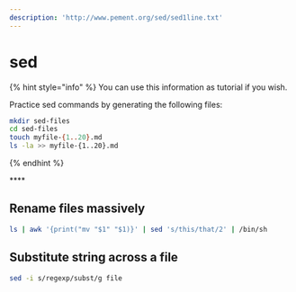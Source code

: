 ```yaml
---
description: 'http://www.pement.org/sed/sed1line.txt'
---
```


# sed



{% hint style="info" %}
You can use this information as tutorial if you wish.

Practice sed commands by generating the following files:

```bash
mkdir sed-files
cd sed-files
touch myfile-{1..20}.md
ls -la >> myfile-{1..20}.md
```
{% endhint %}

\*\*\*\*

## **Rename files massively**

```bash
ls | awk '{print("mv "$1" "$1)}' | sed 's/this/that/2' | /bin/sh
```

## Substitute string across a file

```bash
sed -i s/regexp/subst/g file
```

